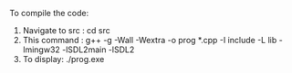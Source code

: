 To compile the code:
1. Navigate to src : cd src
2. This command :  g++ -g -Wall -Wextra -o prog *.cpp -I include -L lib -lmingw32 -lSDL2main -lSDL2
3. To display: ./prog.exe